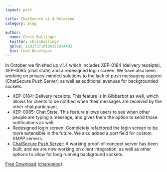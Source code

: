 ```yaml
---
layout: post

title: ChatSecure v1.4 Released
category: blog

author:
  name: Chris Ballinger
  twitter: chrisballingr
  gplus: 110173710196322914492 
  bio: Lead Developer
---
```


In October we finished up v1.4 which includes XEP-0184 (delivery receipts), XEP-0085 (chat state) and a redesigned login screen. We have also been working on privacy-minded solutions to the lack of push messaging support (ChatSecure Push Server) as well as additional avenues for backgrounded sockets.

* XEP-0184: Delivery receipts. This feature is in Gibberbot as well, which allows for clients to be notified when their messages are received by the other chat participant.
* XEP-0085: Chat State. This feature allows users to see when other people are typing a message, and gives them the option to send those notifications as well.
* Redesigned login screen: Completely refactored the login screen to be more extensible in the future. We also added a port field for custom XMPP servers.
* <a href="https://github.com/ChatSecure/ChatSecure-Push-Server">ChatSecure Push Server</a>: A working proof-of-concept server has been built, and we are now working on client integration, as well as other options to allow for long running background sockets.

 [Free Download](http://itunes.apple.com/us/app/chatsecure/id464200063?mt=8) ([changelog](https://github.com/chrisballinger/Off-the-Record-iOS/compare/v1.3...v1.4))